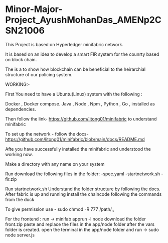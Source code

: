 # Minor-Major-Project_AyushMohanDas_AMENp2CSN21006

This Project is based on Hyperledger minifabric network.

It is based on an idea to develop a smart FIR system for the counrty based on block chain.

The is a to show how blockchain can be beneficial to the heirarchial structure of our policing system.





WORKING:-

First You need to have a Ubuntu(Linux) system with the following :

Docker , Docker compose. Java , Node , Npm , Python , Go , installed as dependencies.

Then follow the link- https://github.com/litong01/minifabric to understand minifabric 

To set up the network - follow the docs- https://github.com/litong01/minifabric/blob/main/docs/README.md

Afte you have successfully installed the minifabric and understood the working now.

Make a directory with any name on your system

Run download the following files in the folder:
-spec.yaml
-startnetwork.sh
-fir.zip

Run startnetwork.sh 
Understand the folder structure by following the docs.
After fabric is up and running install the chaincode following the commands from the dock

To give permission use - sudo chmod -R 777 /path/,,

For the frontend :
run -> minifab apprun -l node 
download the folder front.zip
paste and replace the files in the app/node folder after the vars folder is created.
open the terminal in the app/node folder and run -> sudo node server.js



